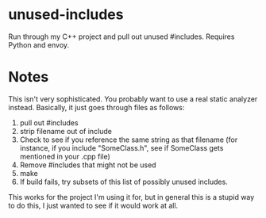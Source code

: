 unused-includes
===============

Run through my C++ project and pull out unused #includes.  Requires Python and envoy.

Notes
=====

This isn't very sophisticated.  You probably want to use a real static analyzer instead.  Basically, it just goes through files as follows:

1. pull out #includes
2. strip filename out of include
3. Check to see if you reference the same string as that filename (for instance, if you include "SomeClass.h", see if SomeClass gets mentioned in your .cpp file)
4. Remove #includes that might not be used
5. make
6. If build fails, try subsets of this list of possibly unused includes.

This works for the project I'm using it for, but in general this is a stupid way to do this, I just wanted to see if it would work at all.
